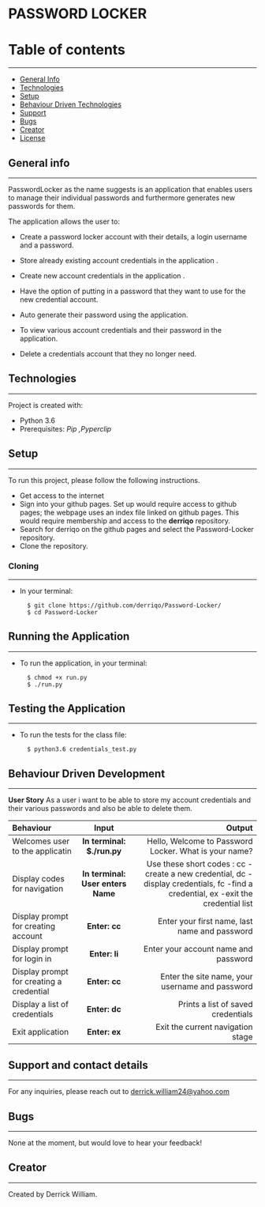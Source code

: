 # PASSWORD LOCKER


# Table of contents
***
* [General Info](#General-Info)
* [Technologies](#Technologies)
* [Setup](#Setup)
* [Behaviour Driven Technologies](#Behaviour-Driven-Technologies)
* [Support](#Support)
* [Bugs](#Bugs)
* [Creator](#Creator)
* [License](#License)

## General info
---
PasswordLocker as the name suggests is an application that enables users to manage their individual passwords and furthermore generates new passwords for them.

The application allows the user to:

* Create a password locker account with their details, a login username and a password.

* Store already existing account credentials in the application .

* Create new account credentials in the application .

* Have the option of putting in a password that they want to use for the new credential account.

* Auto generate their password using the application.

* To view various account credentials and their password in the application.

* Delete a credentials account that they no longer need.


## Technologies
---
Project is created with:
* Python 3.6
* Prerequisites:   *Pip ,Pyperclip*


## Setup
---
To run this project, please follow the following instructions.
-   Get access to the internet
-   Sign into your github pages. Set up would require access to github pages; the webpage uses an index file linked on github pages. This would require membership and access to the **derriqo** repository.
-   Search for derriqo on the github pages and select the Password-Locker repository.
-   Clone the repository.

### Cloning
---
* In your terminal:
        
        $ git clone https://github.com/derriqo/Password-Locker/
        $ cd Password-Locker

## Running the Application
---
* To run the application, in your terminal:

        $ chmod +x run.py
        $ ./run.py
        
## Testing the Application
---
* To run the tests for the class file:

        $ python3.6 credentials_test.py
        

## Behaviour Driven Development
---

**User Story**
As a user i want to be able to store my account credentials and their various passwords and also  be able to delete them.

| Behaviour | Input | Output |
| :---------------- | :---------------: | ------------------: |
| Welcomes user to the applicatin | **In terminal: $./run.py** | Hello, Welcome to Password Locker. What is your name? |
| Display codes for navigation | **In terminal: User enters Name** | Use these short codes : cc - create a new credential, dc - display credentials, fc -find a credential, ex -exit the credential list  |
| Display prompt for creating account | **Enter: cc** | Enter your first name, last name and password |
| Display prompt for login in | **Enter: li** | Enter your account name and password |
| Display prompt for creating a credential | **Enter: cc** | Enter the site name, your username and password |
| Display a list of credentials | **Enter: dc** | Prints a list of saved credentials |
| Exit application | **Enter: ex** | Exit the current navigation stage |


## Support and contact details
---
For any inquiries, please reach out to derrick.william24@yahoo.com

## Bugs
---
None at the moment, but would love to hear your feedback!

## Creator
---

Created by Derrick William. 
